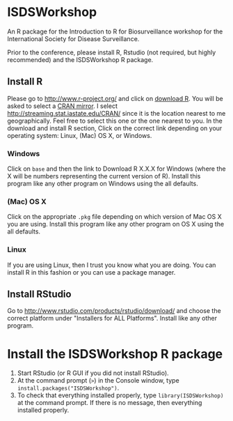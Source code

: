 ISDSWorkshop
============

An R package for the Introduction to R for Biosurveillance workshop for the International Society for Disease Surveillance.

Prior to the conference, please install R, Rstudio (not required, but highly recommended) and the ISDSWorkshop R package.

## Install R

Please go to <http://www.r-project.org/> and click on [download R](http://cran.r-project.org/mirrors.html). You will be asked to select a [CRAN mirror](http://cran.r-project.org/mirrors.html). I select <http://streaming.stat.iastate.edu/CRAN/> since it is the location nearest to me geographically. Feel free to select this one or the one nearest to you. In the download and install R section, Click on the correct link depending on your operating system: Linux, (Mac) OS X, or Windows. 

### Windows

Click on `base` and then the link to Download R X.X.X for Windows (where the X will be numbers representing the current version of R). Install this program like any other program on Windows using the all defaults.

### (Mac) OS X

Click on the appropriate `.pkg` file depending on which version of Mac OS X you are using. Install this program like any other program on OS X using the all defaults. 

### Linux

If you are using Linux, then I trust you know what you are doing. You can install R in this fashion or you can use a package manager. 

## Install RStudio

Go to <http://www.rstudio.com/products/rstudio/download/> and choose the correct platform under "Installers for ALL Platforms". Install like any other program. 


# Install the ISDSWorkshop R package

1. Start RStudio (or R GUI if you did not install RStudio). 
1. At the command prompt (`>`) in the Console window, type `install.packages("ISDSWorkshop")`.
1. To check that everything installed properly, type `library(ISDSWorkshop)` at the command prompt. If there is no message, then everything installed properly.
